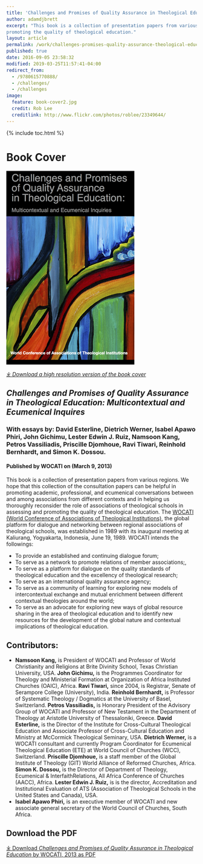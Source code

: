 ```yaml
---
title: 'Challenges and Promises of Quality Assurance in Theological Education'
author: adamdjbrett
excerpt: "This book is a collection of presentation papers from various regions. We hope that this collection of the consultation papers can be helpful in promoting academic, professional, and ecumenical conversations between and among associations from different contexts and in helping us thoroughly reconsider the role of associations of theological schools in assessing and
promoting the quality of theological education."
layout: article
permalink: /work/challenges-promises-quality-assurance-theological-education/
published: true
date: 2016-09-05 23:58:32
modified: 2019-03-25T11:57:41-04:00
redirect_from:
  - /9780615770888/
  - /challenges/
  - /challenges
image:
  feature: book-cover2.jpg
  credit: Rob Lee
  creditlink: http://www.flickr.com/photos/roblee/23349644/
---
```

{% include toc.html %}


# Book Cover
![2013 WOCATI Book Cover](/images/2013-WOCATI-cover-image-512.png)


 _[&#10515; Download a high resolution version of the book cover](/wp-content/uploads/2014/12/2013-WOCATI-cover-image-2.png)_


## _**Challenges and Promises of Quality Assurance in Theological Education: Multicontextual and Ecumenical Inquires**_

### With essays by: David Esterline, Dietrich Werner, Isabel Apawo Phiri, John Gichimu, Lester Edwin J. Ruiz, Namsoon Kang, Petros Vassiliadis, Priscille Djomhoue, Ravi Tiwari, Reinhold Bernhardt, and Simon K. Dossou.
#### Published by WOCATI on (March 9, 2013)

This book is a collection of presentation papers from various regions. We hope that this collection of the consultation papers can be helpful in promoting academic, professional, and ecumenical conversations between and among associations from different contexts and in helping us thoroughly reconsider the role of associations of theological schools in assessing and promoting the quality of theological education. The [WOCATI (World Conference of Associations of Theological Institutions)](/), the global platform for dialogue and networking between regional associations of theological schools, was established in 1989 with its inaugural meeting at Kaliurang, Yogyakarta, Indonesia, June 19, 1989. WOCATI intends the followings:

*   To provide an established and continuing dialogue forum;
*   To serve as a network to promote relations of member associations;,
*   To serve as a platform for dialogue on the quality standards of theological education and the excellency of theological research;
*   To serve as an international quality assurance agency;
*   To serve as a community of learning for exploring new models of intercontextual exchange and mutual enrichment between different contextual theologies around the world;
*   To serve as an advocate for exploring new ways of global resource sharing in the area of theological education and to identify new resources for the development of the global nature and contextual implications of theological education.

## **Contributors:**

*   **Namsoon Kang,** is President of WOCATI and Professor of World Christianity and Religions at Brite Divinity School, Texas Christian University, USA. **John Gichimu,** is the Programmes Coordinator for Theology and Ministerial Formation at Organization of Africa Instituted Churches (OAIC), Africa. **Ravi Tiwari,** since 2004, is Registrar, Senate of Serampore College (University), India. **Reinhold Bernhardt,** is Professor of Systematic Theology / Dogmatics at the University of Basel, Switzerland. **Petros Vassiliadis,** is Honorary President of the Advisory Group of WOCATI and Professor of New Testament in the Department of Theology at Aristotle University of Thessaloniki, Greece. **David Esterline,** is the Director of the Institute for Cross-Cultural Theological Education and Associate Professor of Cross-Cultural Education and Ministry at McCormick Theological Seminary, USA. **Dietrich Werner,** is a WOCATI consultant and currently Program Coordinator for Ecumenical Theological Education (ETE) at World Council of Churches (WCC), Switzerland. **Priscille Djomhoue,** is a staff member of the Global Institute of Theology (GIT) World Alliance of Reformed Churches, Africa. **Simon K. Dossou,** is the Director of Department of Theology, Ecumenical & InterfaithRelations, All Africa Conference of Churches (AACC), Africa. **Lester Edwin J. Ruiz,** is is the director, Accreditation and Institutional Evaluation of ATS (Association of Theological Schools in the United States and Canada), USA.
*   **Isabel Apawo Phiri,** is an executive member of WOCATI and new associate general secretary of the World Council of Churches, South Africa.

## Download the PDF
[&#10515; Download _Challenges and Promises of Quality Assurance in Theological Education_ by WOCATI, 2013 as PDF](/wp-content/uploads/2013/03/2013-Challenges-and-Promises-of-Quality-Assurance-in-Theological-Education-WOCATI.pdf)
